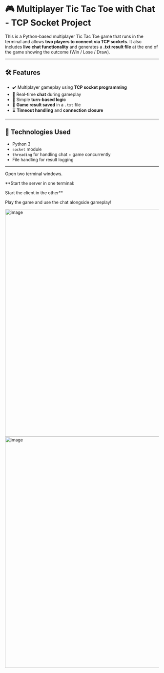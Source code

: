 # 🎮 Multiplayer Tic Tac Toe with Chat - TCP Socket Project

This is a Python-based multiplayer Tic Tac Toe game that runs in the terminal and allows **two players to connect via TCP sockets**. It also includes **live chat functionality** and generates a **.txt result file** at the end of the game showing the outcome (Win / Lose / Draw).

---

## 🛠️ Features

- ✔️ Multiplayer gameplay using **TCP socket programming**
- 💬 Real-time **chat** during gameplay
- 🧠 Simple **turn-based logic**
- 📝 **Game result saved** in a `.txt` file
- ⌛ **Timeout handling** and **connection closure**

---

## 🔧 Technologies Used

- Python 3
- `socket` module
- `threading` for handling chat + game concurrently
- File handling for result logging

---

Open two terminal windows.

**Start the server in one terminal:

Start the client in the other**

Play the game and use the chat alongside gameplay!

<img width="609" height="742" alt="image" src="https://github.com/user-attachments/assets/c6510675-0a81-4f38-91e3-0c1cb941e9ac" />

<img width="592" height="754" alt="image" src="https://github.com/user-attachments/assets/8939e667-d9ba-4025-852f-8592bebb00f9" />


